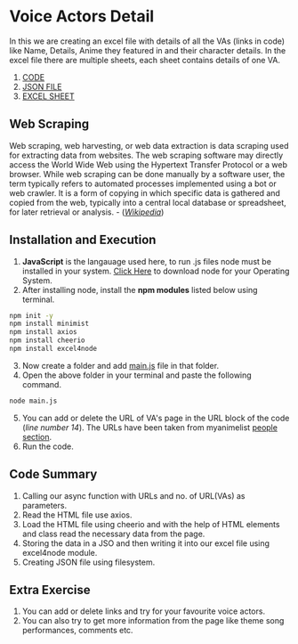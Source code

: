 # Voice Actors Detail
In this we are creating an excel file with details of all the VAs (links in code) like Name, Details, Anime they featured in and their character details. In the excel file there are multiple sheets, each sheet contains details of one VA.

1. [CODE](https://github.com/madhur3u/JavaScript/blob/main/Web%20Scraping/VA%20List/main.js)
2. [JSON FILE](https://github.com/madhur3u/JavaScript/blob/main/Web%20Scraping/VA%20List/va.json)
3. [EXCEL SHEET](https://github.com/madhur3u/JavaScript/blob/main/Web%20Scraping/VA%20List/va.xls)
## Web Scraping
Web scraping, web harvesting, or web data extraction is data scraping used for extracting data from websites. The web scraping software may directly access the World Wide Web using the Hypertext Transfer Protocol or a web browser. While web scraping can be done manually by a software user, the term typically refers to automated processes implemented using a bot or web crawler. It is a form of copying in which specific data is gathered and copied from the web, typically into a central local database or spreadsheet, for later retrieval or analysis. - ([_Wikipedia_](https://en.wikipedia.org/wiki/Web_scraping))

## Installation and Execution

1. **JavaScript** is the langauage used here, to run .js files node must be installed in your system. [Click Here](https://nodejs.org/en/download/) to download node for your Operating System.   
2. After installing node, install the **npm modules** listed below using terminal.

```bash
npm init -y
npm install minimist
npm install axios
npm install cheerio
npm install excel4node
```
3. Now create a folder and add [main.js](https://github.com/madhur3u/JavaScript/blob/main/Web%20Scraping/VA%20List/main.js) file in that folder.
4. Open the above folder in your terminal and paste the following command.
```bash
node main.js
``` 
5. You can add or delete the URL of VA's page in the URL block of the code (*line number 14*). The URLs have been taken from myanimelist [people section](https://myanimelist.net/people.php).
6. Run the code.


## Code Summary
1. Calling our async function with URLs and no. of URL(VAs) as parameters.
2. Read the HTML file use axios.
3. Load the HTML file using cheerio and with the help of HTML elements and class read the necessary data from the page.
4. Storing the data in a JSO and then writing it into our excel file using excel4node module.
5. Creating JSON file using filesystem.

## Extra Exercise
1. You can add or delete links and try for your favourite voice actors.
2. You can also try to get more information from the page like theme song performances, comments etc.
